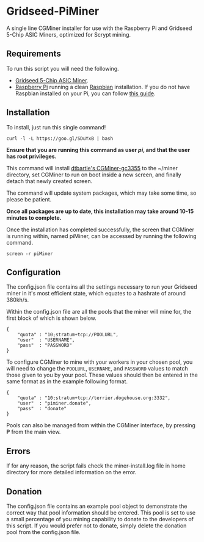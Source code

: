 # Gridseed-PiMiner

A single line CGMiner installer for use with the Raspberry Pi and Gridseed 5-Chip ASIC Miners, optimized for Scrypt mining.

## Requirements

To run this script you will need the following.

- [Gridseed 5-Chip ASIC Miner](http://gridseed.com/en/product/mini_en.html).
- [Raspberry Pi](http://www.raspberrypi.org/) running a clean [Raspbian](http://www.raspberrypi.org/downloads/) installation. If you do not have Raspbian installed on your Pi, you can follow [this guide](http://www.raspberrypi.org/help/noobs-setup/).

## Installation

To install, just run this single command!

```
curl -l -L https://goo.gl/SDuYxB | bash
```

__Ensure that you are running this command as user *pi*, and that the user has root privileges.__

This command will install [dtbartle's CGMiner-gc3355](https://github.com/dtbartle/cgminer-gc3355) to the ~/miner directory, set CGMiner to run on boot inside a new screen, and finally detach that newly created screen.

The command will update system packages, which may take some time, so please be patient.

**Once all packages are up to date, this installation may take around 10-15 minutes to complete.**

Once the installation has completed successfully, the screen that CGMiner is running within, named piMiner, can be accessed by running the following command.

```
screen -r piMiner
```

## Configuration

The config.json file contains all the settings necessary to run your Gridseed miner in it's most efficient state, which equates to a hashrate of around 380kh/s.

Within the config.json file are all the pools that the miner will mine for, the first block of which is shown below.

```
{
    "quota" : "10;stratum+tcp://POOLURL",
    "user"  : "USERNAME",
    "pass"  : "PASSWORD"
}
```

To configure CGMiner to mine with your workers in your chosen pool, you will need to change the `POOLURL`, `USERNAME`, and `PASSWORD` values to match those given to you by your pool. These values should then be entered in the same format as in the example  following format.

```
{
    "quota" : "10;stratum+tcp://terrier.dogehouse.org:3332",
    "user"  : "piminer.donate",
    "pass"  : "donate"
}
```

Pools can also be managed from within the CGMiner interface, by pressing **P** from the main view.

## Errors

If for any reason, the script fails check the miner-install.log file in home directory for more detailed information on the error.

## Donation

The config.json file contains an example pool object to demonstrate the correct way that pool information should be entered. This pool is set to use a small percentage of you mining capability to donate to the developers of this script. If you would prefer not to donate, simply delete the donation pool from the config.json file.
